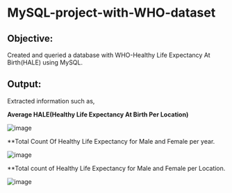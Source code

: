# MySQL-project-with-WHO-dataset

## Objective:

Created  and queried a database with WHO-Healthy Life Expectancy At Birth(HALE) using MySQL.

## Output:

Extracted information such as, 

**Average HALE(Healthy Life Expectancy At Birth Per Location)**

![image](https://user-images.githubusercontent.com/107675917/196047693-72186b20-7459-45ab-863b-3066fa365810.png)


**Total Count Of Healthy Life Expectancy for Male and Female per year.

![image](https://user-images.githubusercontent.com/107675917/196047820-dbb94b1c-d5be-438b-87da-80aae9a94653.png)


**Total count of Healthy Life Expectancy for Male and Female per Location.

![image](https://user-images.githubusercontent.com/107675917/196047903-631da8f3-0d9a-4800-b65a-d925fca056c5.png)

